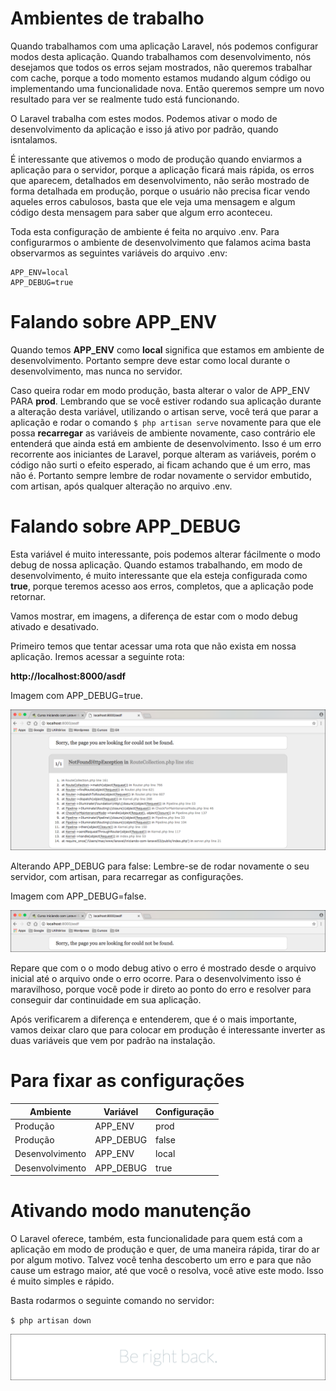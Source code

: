 # Ambientes de trabalho

Quando trabalhamos com uma aplicação Laravel, nós podemos configurar modos desta aplicação. Quando trabalhamos com desenvolvimento, nós desejamos que todos os erros sejam mostrados, não queremos trabalhar com cache, porque a todo momento estamos mudando algum código ou implementando uma funcionalidade nova. Então queremos sempre um novo resultado para ver se realmente tudo está funcionando.

O Laravel trabalha com estes modos. Podemos ativar o modo de desenvolvimento da aplicação e isso já ativo por padrão, quando isntalamos.

É interessante que ativemos o modo de produção quando enviarmos a aplicação para o servidor, porque a aplicação ficará mais rápida, os erros que aparecem, detalhados em desenvolvimento, não serão mostrado de forma detalhada em produção, porque o usuário não precisa ficar vendo aqueles erros cabulosos, basta que ele veja uma mensagem e algum código desta mensagem para saber que algum erro aconteceu.

Toda esta configuração de ambiente é feita no arquivo .env. Para configurarmos o ambiente de desenvolvimento que falamos acima basta observarmos as seguintes variáveis do arquivo .env:

```
APP_ENV=local
APP_DEBUG=true
```

# Falando sobre APP_ENV

Quando temos **APP_ENV** como **local** significa que estamos em ambiente de desenvolvimento. Portanto sempre deve estar como local durante o desenvolvimento, mas nunca no servidor.

Caso queira rodar em modo produção, basta alterar o valor de APP_ENV PARA **prod**. Lembrando que se você estiver rodando sua aplicação durante a alteração desta variável, utilizando o artisan serve, você terá que parar a aplicação e rodar o comando `$ php artisan serve` novamente para que ele possa **recarregar** as variáveis de ambiente novamente, caso contrário ele entenderá que ainda está em ambiente de desenvolvimento. Isso é um erro recorrente aos iniciantes de Laravel, porque alteram as variáveis, porém o código não surti o efeito esperado, ai ficam achando que é um erro, mas não é. Portanto sempre lembre de rodar novamente o servidor embutido, com artisan, após qualquer alteração no arquivo .env.

# Falando sobre APP_DEBUG

Esta variável é muito interessante, pois podemos alterar fácilmente o modo debug de nossa aplicação. Quando estamos trabalhando, em modo de desenvolvimento, é muito interessante que ela esteja configurada como **true**, porque teremos acesso aos erros, completos, que a aplicação pode retornar.

Vamos mostrar, em imagens, a diferença de estar com o modo debug ativado e desativado.

Primeiro temos que tentar acessar uma rota que não exista em nossa aplicação. Iremos acessar a seguinte rota:

**http://localhost:8000/asdf**

Imagem com APP_DEBUG=true.

![laravel_debug_true](./images/laravel_debug_true.png "laravel_debug_true")

Alterando APP_DEBUG para false: Lembre-se de rodar novamente o seu servidor, com artisan, para recarregar as configurações.

Imagem com APP_DEBUG=false.

![laravel_debug_false](./images/laravel_debug_false.png "laravel_debug_false")

Repare que com o o modo debug ativo o erro é mostrado desde o arquivo inicial até o arquivo onde o erro ocorre. Para o desenvolvimento isso é maravilhoso, porque você pode ir direto ao ponto do erro e resolver para conseguir dar continuidade em sua aplicação.

Após verificarem a diferença e entenderem, que é o mais importante, vamos deixar claro que para colocar em produção é interessante inverter as duas variáveis que vem por padrão na instalação.

# Para fixar as configurações

Ambiente | Variável | Configuração
------------ | ---------- | -----------------
Produção | APP_ENV | prod
Produção | APP_DEBUG | false
Desenvolvimento | APP_ENV | local
Desenvolvimento | APP_DEBUG | true

# Ativando modo manutenção

O Laravel oferece, também, esta funcionalidade para quem está com a aplicação em modo de produção e quer, de uma maneira rápida, tirar do ar por algum motivo. Talvez você tenha descoberto um erro e para que não cause um estrago maior, até que você o resolva, você ative este modo. Isso é muito simples e rápido.

Basta rodarmos o seguinte comando no servidor:

`$ php artisan down`

![laravel_artisan_down](./images/laravel_artisan_down.png "laravel_artisan_down")


